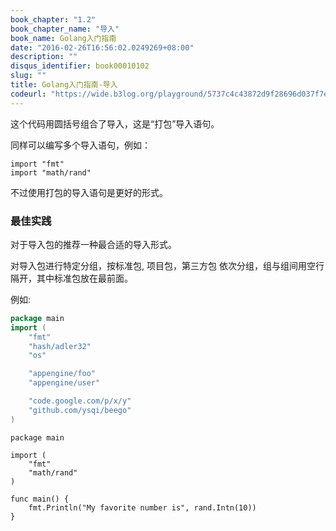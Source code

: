 ```yaml
---
book_chapter: "1.2"
book_chapter_name: "导入"
book_name: Golang入门指南
date: "2016-02-26T16:56:02.0249269+08:00"
description: ""
disqus_identifier: book00010102
slug: ""
title: Golang入门指南-导入
codeurl: "https://wide.b3log.org/playground/5737c4c43872d9f28696d037f7e5d4aa.go"
---
```





这个代码用圆括号组合了导入，这是“打包”导入语句。

同样可以编写多个导入语句，例如：

	import "fmt"
	import "math/rand"

不过使用打包的导入语句是更好的形式。


### 最佳实践
对于导入包的推荐一种最合适的导入形式。

对导入包进行特定分组，按标准包, 项目包，第三方包 依次分组，组与组间用空行隔开，其中标准包放在最前面。

例如:
```go
package main
import (
    "fmt"
    "hash/adler32"
    "os"

    "appengine/foo"
    "appengine/user"

    "code.google.com/p/x/y"
    "github.com/ysqi/beego"
)
```

```
package main

import (
	"fmt"
	"math/rand"
)

func main() {
	fmt.Println("My favorite number is", rand.Intn(10))
}

```

